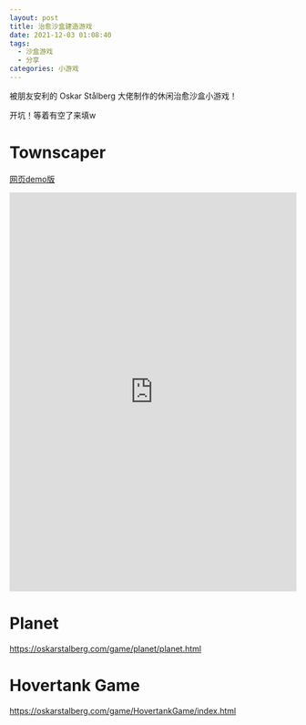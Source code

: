 ```yaml
---
layout: post
title: 治愈沙盒建造游戏
date: 2021-12-03 01:08:40
tags: 
  - 沙盒游戏
  - 分享
categories: 小游戏
---
```


被朋友安利的 Oskar Stålberg 大佬制作的休闲治愈沙盒小游戏！

<!-- more -->

开坑！等着有空了来填w

# Townscaper

[网页demo版](https://oskarstalberg.com/Townscaper/)

<iframe id="Townscaper"
	title="Townscaper"
	src="https://oskarstalberg.com/Townscaper/" 
	height="700px" 
	width="100%" 
	scrolling="auto" 
	frameborder="0">
</iframe>


# Planet

https://oskarstalberg.com/game/planet/planet.html

# Hovertank Game

https://oskarstalberg.com/game/HovertankGame/index.html